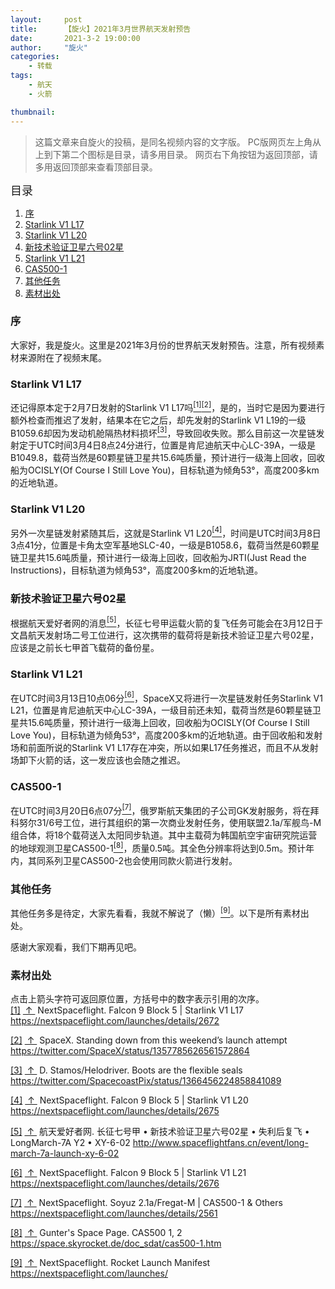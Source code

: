 ```yaml
---
layout:     post
title:      【旋火】2021年3月世界航天发射预告
date:       2021-3-2 19:00:00
author:     "旋火"
categories:
    - 转载
tags:
    - 航天
    - 火箭

thumbnail: 
---
```

>这篇文章来自旋火的投稿，是同名视频内容的文字版。
>PC版网页左上角从上到下第二个图标是目录，请多用目录。
>网页右下角按钮为返回顶部，请多用返回顶部来查看顶部目录。

<escape><font size=4>目录</font></escape>

1. [序](#序)
2. [Starlink V1 L17](#Starlink-V1-L17)
3. [Starlink V1 L20](#Starlink-V1-L20)
4. [新技术验证卫星六号02星](#新技术验证卫星六号02星)
5. [Starlink V1 L21](#Starlink-V1-L21)
6. [CAS500-1](#CAS500-1)
7. [其他任务](#其他任务)
8. [素材出处](#素材出处)

### 序

大家好，我是旋火。这里是2021年3月份的世界航天发射预告。注意，所有视频素材来源附在了视频末尾。

### Starlink V1 L17

还记得原本定于2月7日发射的Starlink V1 L17吗<escape><a name = "ref_1_s"><a href="#ref_1_d"><sup>[1]</sup></a><a name = "ref_2_s"><a href="#ref_2_d"><sup>[2]</sup></a></escape>，是的，当时它是因为要进行额外检查而推迟了发射，结果本在它之后，却先发射的Starlink V1 L19的一级B1059.6却因为发动机舱隔热材料损坏<escape><a name = "ref_3_s"><a href="#ref_3_d"><sup>[3]</sup></a></escape>，导致回收失败。那么目前这一次星链发射定于UTC时间3月4日8点24分进行，位置是肯尼迪航天中心LC-39A，一级是B1049.8，载荷当然是60颗星链卫星共15.6吨质量，预计进行一级海上回收，回收船为OCISLY(Of Course I Still Love You)，目标轨道为倾角53°，高度200多km的近地轨道。

### Starlink V1 L20

另外一次星链发射紧随其后，这就是Starlink V1 L20<escape><a name ="ref_4_s"><a href="#ref_4_d"><sup>[4]</sup></a></escape>，时间是UTC时间3月8日3点41分，位置是卡角太空军基地SLC-40，一级是B1058.6，载荷当然是60颗星链卫星共15.6吨质量，预计进行一级海上回收，回收船为JRTI(Just Read the Instructions)，目标轨道为倾角53°，高度200多km的近地轨道。

### 新技术验证卫星六号02星

根据航天爱好者网的消息<escape><a name = "ref_5_s"><a href="#ref_5_d"><sup>[5]</sup></a></escape>，长征七号甲运载火箭的复飞任务可能会在3月12日于文昌航天发射场二号工位进行，这次携带的载荷将是新技术验证卫星六号02星，应该是之前长七甲首飞载荷的备份星。

### Starlink V1 L21

在UTC时间3月13日10点06分<escape><a name = "ref_6_s"><a href="#ref_6_d"><sup>[6]</sup></a></escape>，SpaceX又将进行一次星链发射任务Starlink V1 L21，位置是肯尼迪航天中心LC-39A，一级目前还未知，载荷当然是60颗星链卫星共15.6吨质量，预计进行一级海上回收，回收船为OCISLY(Of Course I Still Love You)，目标轨道为倾角53°，高度200多km的近地轨道。由于回收船和发射场和前面所说的Starlink V1 L17存在冲突，所以如果L17任务推迟，而且不从发射场卸下火箭的话，这一发应该也会随之推迟。

### CAS500-1

在UTC时间3月20日6点07分<escape><a name = "ref_7_s"><a href="#ref_7_d"><sup>[7]</sup></a></escape>，俄罗斯航天集团的子公司GK发射服务，将在拜科努尔31/6号工位，进行其组织的第一次商业发射任务，使用联盟2.1a/军舰鸟-M组合体，将18个载荷送入太阳同步轨道。其中主载荷为韩国航空宇宙研究院运营的地球观测卫星CAS500-1<escape><a name = "ref_8_s"><a href="#ref_8_d"><sup>[8]</sup></a></escape>，质量0.5吨。其全色分辨率将达到0.5m。预计年内，其同系列卫星CAS500-2也会使用同款火箭进行发射。

### 其他任务

其他任务多是待定，大家先看看，我就不解说了（懒）<escape><a name = "ref_9_s"><a href="#ref_9_d"><sup>[9]</sup></a></escape>。以下是所有素材出处。

感谢大家观看，我们下期再见吧。

### 素材出处

点击上箭头字符可返回原位置，方括号中的数字表示引用的次序。
<escape></br><a name = "ref_1_d"><a href = "#ref_1_d">[1]</a></a>&nbsp;<a href = "#ref_1_s">&nbsp;↑&nbsp;</a></escape> NextSpaceflight. Falcon 9 Block 5 | Starlink V1 L17
https://nextspaceflight.com/launches/details/2672

<escape><a name = "ref_2_d"><a href = "#ref_2_d">[2]</a></a>&nbsp;<a href = "#ref_2_s">&nbsp;↑&nbsp;</a></escape> SpaceX. Standing down from this weekend’s launch attempt
https://twitter.com/SpaceX/status/1357785626561572864

<escape><a name = "ref_3_d"><a href = "#ref_3_d">[3]</a></a>&nbsp;<a href = "#ref_3_s">&nbsp;↑&nbsp;</a></escape> D. Stamos/Helodriver. Boots are the flexible seals
https://twitter.com/SpacecoastPix/status/1366456224858841089

<escape><a name = "ref_4_d"><a href = "#ref_4_d">[4]</a></a>&nbsp;<a href = "#ref_4_s">&nbsp;↑&nbsp;</a></escape> NextSpaceflight. Falcon 9 Block 5 | Starlink V1 L20
https://nextspaceflight.com/launches/details/2675

<escape><a name = "ref_5_d"><a href = "#ref_5_d">[5]</a></a>&nbsp;<a href = "#ref_5_s">&nbsp;↑&nbsp;</a></escape> 航天爱好者网. 长征七号甲 • 新技术验证卫星六号02星 • 失利后复飞 • LongMarch-7A Y2 • XY-6-02
http://www.spaceflightfans.cn/event/long-march-7a-launch-xy-6-02

<escape><a name = "ref_6_d"><a href = "#ref_6_d">[6]</a></a>&nbsp;<a href = "#ref_6_s">&nbsp;↑&nbsp;</a></escape> NextSpaceflight. Falcon 9 Block 5 | Starlink V1 L21
https://nextspaceflight.com/launches/details/2676

<escape><a name = "ref_7_d"><a href = "#ref_7_d">[7]</a></a>&nbsp;<a href = "#ref_7_s">&nbsp;↑&nbsp;</a></escape> NextSpaceflight. Soyuz 2.1a/Fregat-M | CAS500-1 & Others
https://nextspaceflight.com/launches/details/2561

<escape><a name = "ref_8_d"><a href = "#ref_8_d">[8]</a></a>&nbsp;<a href = "#ref_8_s">&nbsp;↑&nbsp;</a></escape> Gunter's Space Page. CAS500 1, 2
https://space.skyrocket.de/doc_sdat/cas500-1.htm

<escape><a name = "ref_9_d"><a href = "#ref_9_d">[9]</a></a>&nbsp;<a href = "#ref_9_s">&nbsp;↑&nbsp;</a></escape> NextSpaceflight. Rocket Launch Manifest
https://nextspaceflight.com/launches/